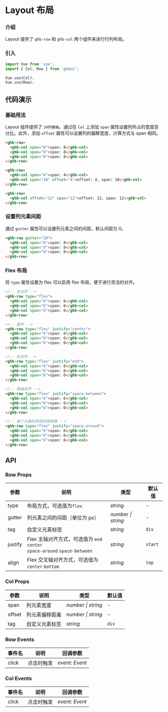 # Layout 布局

### 介绍

Layout 提供了 `ghb-row` 和 `ghb-col` 两个组件来进行行列布局。

### 引入

```js
import Vue from 'vue';
import { Col, Row } from 'ghbui';

Vue.use(Col);
Vue.use(Row);
```

## 代码演示

### 基础用法

Layout 组件提供了 `24列栅格`，通过在 `Col` 上添加 `span` 属性设置列所占的宽度百分比。此外，添加 `offset` 属性可以设置列的偏移宽度，计算方式与 span 相同。

```html
<ghb-row>
  <ghb-col span="8">span: 8</ghb-col>
  <ghb-col span="8">span: 8</ghb-col>
  <ghb-col span="8">span: 8</ghb-col>
</ghb-row>

<ghb-row>
  <ghb-col span="4">span: 4</ghb-col>
  <ghb-col span="10" offset="4">offset: 4, span: 10</ghb-col>
</ghb-row>

<ghb-row>
  <ghb-col offset="12" span="12">offset: 12, span: 12</ghb-col>
</ghb-row>
```

### 设置列元素间距

通过 `gutter` 属性可以设置列元素之间的间距，默认间距为 0。

```html
<ghb-row gutter="20">
  <ghb-col span="8">span: 8</ghb-col>
  <ghb-col span="8">span: 8</ghb-col>
  <ghb-col span="8">span: 8</ghb-col>
</ghb-row>
```

### Flex 布局

将 `type` 属性设置为 flex 可以启用 flex 布局，便于进行灵活的对齐。

```html
<!-- 左对齐 -->
<ghb-row type="flex">
  <ghb-col span="6">span: 6</ghb-col>
  <ghb-col span="6">span: 6</ghb-col>
  <ghb-col span="6">span: 6</ghb-col>
</ghb-row>

<!-- 居中 -->
<ghb-row type="flex" justify="center">
  <ghb-col span="6">span: 6</ghb-col>
  <ghb-col span="6">span: 6</ghb-col>
  <ghb-col span="6">span: 6</ghb-col>
</ghb-row>

<!-- 右对齐 -->
<ghb-row type="flex" justify="end">
  <ghb-col span="6">span: 6</ghb-col>
  <ghb-col span="6">span: 6</ghb-col>
  <ghb-col span="6">span: 6</ghb-col>
</ghb-row>

<!-- 两端对齐 -->
<ghb-row type="flex" justify="space-between">
  <ghb-col span="6">span: 6</ghb-col>
  <ghb-col span="6">span: 6</ghb-col>
  <ghb-col span="6">span: 6</ghb-col>
</ghb-row>

<!-- 每个元素的两侧间隔相等 -->
<ghb-row type="flex" justify="space-around">
  <ghb-col span="6">span: 6</ghb-col>
  <ghb-col span="6">span: 6</ghb-col>
  <ghb-col span="6">span: 6</ghb-col>
</ghb-row>
```

## API

### Row Props

| 参数 | 说明 | 类型 | 默认值 |
| --- | --- | --- | --- |
| type | 布局方式，可选值为`flex` | _string_ | - |
| gutter | 列元素之间的间距（单位为 px） | _number \| string_ | - |
| tag | 自定义元素标签 | _string_ | `div` |
| justify | Flex 主轴对齐方式，可选值为 `end` `center` <br> `space-around` `space-between` | _string_ | `start` |
| align | Flex 交叉轴对齐方式，可选值为 `center` `bottom` | _string_ | `top` |

### Col Props

| 参数   | 说明           | 类型               | 默认值 |
| ------ | -------------- | ------------------ | ------ |
| span   | 列元素宽度     | _number \| string_ | -      |
| offset | 列元素偏移距离 | _number \| string_ | -      |
| tag    | 自定义元素标签 | _string_           | `div`  |

### Row Events

| 事件名 | 说明       | 回调参数       |
| ------ | ---------- | -------------- |
| click  | 点击时触发 | _event: Event_ |

### Col Events

| 事件名 | 说明       | 回调参数       |
| ------ | ---------- | -------------- |
| click  | 点击时触发 | _event: Event_ |
